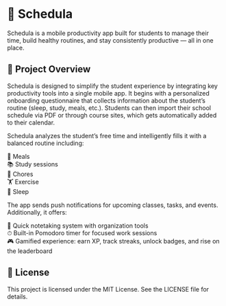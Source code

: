 # 📅 Schedula

Schedula is a mobile productivity app built for students to manage their time, build healthy routines, and stay consistently productive — all in one place.

## 🚀 Project Overview

Schedula is designed to simplify the student experience by integrating key productivity tools into a single mobile app. It begins with a personalized onboarding questionnaire that collects information about the student’s routine (sleep, study, meals, etc.). Students can then import their school schedule via PDF or through course sites, which gets automatically added to their calendar.

Schedula analyzes the student’s free time and intelligently fills it with a balanced routine including:

🥗 Meals  
📚 Study sessions  
🧹 Chores  
🏋️ Exercise  
🛌 Sleep  

The app sends push notifications for upcoming classes, tasks, and events. Additionally, it offers:

📝 Quick notetaking system with organization tools  
⏱ Built-in Pomodoro timer for focused work sessions  
🎮 Gamified experience: earn XP, track streaks, unlock badges, and rise on the leaderboard

## 📄 License

This project is licensed under the MIT License. See the LICENSE file for details.
